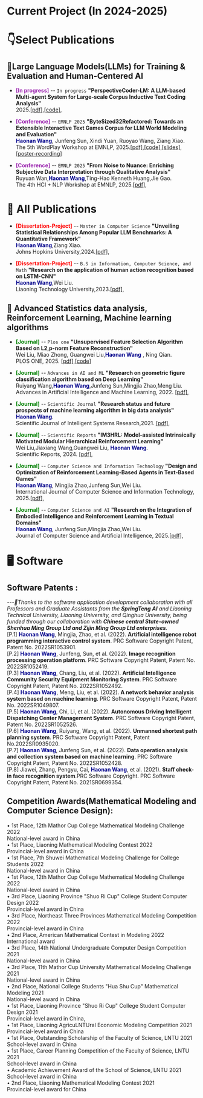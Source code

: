 # Current Project (In 2024-2025)

# 👇Select Publications 

## 📕Large Language Models(LLMs) for Training & Evaluation and Human-Centered AI

- <span style="color: #9C27B0; font-weight:bold;">[In progress]</span> 
-- ``In progress`` **"PerspectiveCoder-LM: A LLM-based Multi-agent System for Large-scale Corpus Inductive Text Coding Analysis"**\
2025.[[pdf]](TBD),[[code]](TBD),

- <span style="color: #9C27B0; font-weight:bold;">[Conference]</span> 
-- ``EMNLP 2025`` **"ByteSized32Refactored: Towards an Extensible Interactive Text Games Corpus for LLM World Modeling and Evaluation"**\
    <span style="color:darkblue">**Haonan Wang**</span>, Junfeng Sun, Xindi Yuan, Ruoyao Wang, Ziang Xiao.\
The 5th WordPlay Workshop at EMNLP, 2025.[[pdf]](https://arxiv.org/abs/2509.23979),[[code]](https://github.com/isle-dev/BYTESIZED32-Refactored),[[slides]](https://docs.google.com/presentation/d/1fkBqKv6eUosixZW7ZpW51AjUzKbA_JZajmzdo4BR7Zc/edit?slide=id.g3881c550231_0_33#slide=id.g3881c550231_0_33),[[poster-recording]](assets/paper/bytesized32Refactored.mp4)
  
- <span style="color: #9C27B0;; font-weight:bold;">[Conference]</span> 
-- ``EMNLP 2025`` **"From Noise to Nuance: Enriching Subjective Data Interpretation through Qualitative Analysis"**\
    Ruyuan Wan,<span style="color:darkblue">**Haonan Wang**</span>,Ting-Hao Kenneth Huang,Jie Gao.\
The 4th HCI + NLP Workshop at EMNLP, 2025.[[pdf]](https://openreview.net/forum?id=hCAAONKZpx),
# 📝 All Publications 
- <span style="color: red; font-weight:bold;">[Dissertation-Project]</span> 
-- ``Master in Computer Science`` **"Unveiling Statistical Relationships Among Popular LLM Benchmarks: A Quantitative Framework"**\
    <span style="color:darkblue">**Haonan Wang**</span>,Ziang Xiao.\
Johns Hopkins University,2024.[[pdf]](TBD),

- <span style="color: red; font-weight:bold;">[Dissertation-Project]</span> 
-- ``B.S in Information, Computer Science, and Math`` **"Research on the application of human action recognition based on LSTM-CNN"**\
    <span style="color:darkblue">**Haonan Wang**</span>,Wei Liu.\
Liaoning Technology University,2023.[[pdf]](TBD),
  
## 📙 Advanced Statistics data analysis, Reinforcement Learning, Machine learning algorithms 

- <span style="color:green; font-weight:bold;">[Journal]</span> 
-- ``Plos one`` **"Unsupervised Feature Selection Algorithm Based on L2,p-norm Feature Reconstruction"**  
  Wei Liu, Miao Zhong, Guangwei Liu,<span style="color:darkblue">**Haonan Wang**</span> , Ning Qian.\
PLOS ONE, 2025. [[pdf]](https://journals.plos.org/plosone/article?id=10.1371/journal.pone.0318431),[[code]](https://github.com/haonanwang628/Unsupervised-Feature-Selection-Algorithm-Based-on-L2-p-norm-Feature-Reconstruction)

- <span style="color:green; font-weight:bold;">[Journal]</span> 
-- ``Advances in AI and ML`` **"Research on geometric figure classification algorithm based on Deep Learning"**  
  Ruiyang Wang,<span style="color:darkblue">**Haonan Wang**</span>,Junfeng Sun,Mingjia Zhao,Meng Liu.\
Advances in Artificial Intelligence and Machine Learning, 2022. [[pdf]](https://arxiv.org/abs/2404.16561),

- <span style="color:green; font-weight:bold;">[Journal]</span> 
-- ``Scientific Journal`` **"Research status and future prospects of machine learning algorithm in big data analysis"**  
  <span style="color:darkblue">**Haonan Wang**</span>.\
Scientific Journal of Intelligent Systems Research,2021. [[pdf]](https://www.clausiuspress.com/article/1212.html),

- <span style="color:green; font-weight:bold;">[Journal]</span> 
-- ``Scientific Reports`` **"IM3HRL: Model-assisted Intrinsically Motivated Modular Hierarchical Reinforcement Learning"**  
Wei Liu,Jiaxiang Wang,Guangwei Liu, <span style="color:darkblue">**Haonan Wang**</span>.\
Scientific Reports, 2024. [[pdf]](https://www.researchsquare.com/article/rs-4299675/v1),

- <span style="color: green; font-weight:bold;">[Journal]</span> 
-- ``Computer Science and Information Technology`` **"Design and Optimization of Reinforcement Learning-Based Agents in Text-Based Games"**  
<span style="color:darkblue">**Haonan Wang**</span>, Mingjia Zhao,Junfeng Sun,Wei Liu.\
International Journal of Computer Science and Information Technology, 2025.[[pdf]](https://www.researchgate.net/publication/389718809_Design_and_Optimization_of_Reinforcement_Learning-Based_Agents_in_Text-Based_Games),

- <span style="color: green; font-weight:bold;">[Journal]</span> 
-- ``Computer Science and AI`` **"Research on the Integration of Embodied Intelligence and Reinforcement Learning in Textual Domains"**  
<span style="color:darkblue">**Haonan Wang**</span>, Junfeng Sun,Mingjia Zhao,Wei Liu.\
Journal of Computer Science and Artificial Intelligence, 2025.[[pdf]](https://arxiv.org/abs/2510.01076),

# 🖥 Software 
## Software Patents :
*---🙏Thanks to the software application development collaboration with all Professors and Graduate Assistants from the **SpringTeng AI** and Liaoning Technical University, Liaoning University, and Qinghua University, being funded through our collaboration with **Chinese central State-owned Shenhua Ming Group Ltd and Zijin Ming Group Ltd enterprises**.*\
[P.1] <span style="color:darkblue">**Haonan Wang**</span>, Mingjia, Zhao, et al. (2022). **Artificial intelligence robot programming interactive control
system**. PRC Software Copyright Patent, Patent No. 2022SR1053901.\
[P.2] <span style="color:darkblue">**Haonan Wang**</span>, Junfeng, Sun, et al. (2022). **Image recognition processing operation platform**. PRC Software
Copyright Patent, Patent No. 2022SR1052419.\
[P.3] <span style="color:darkblue">**Haonan Wang**</span>, Chang, Liu, et al. (2022). **Artificial Intelligence Community Security Equipment Monitoring
System**. PRC Software Copyright Patent, Patent No. 2022SR1052492.\
[P.4] <span style="color:darkblue">**Haonan Wang**</span>, Meng, Liu, et al. (2022). **A network behavior analysis system based on machine
learning**. PRC Software Copyright Patent, Patent No. 2022SR1049807.\
[P.5] <span style="color:darkblue">**Haonan Wang**</span>, Chi, Li, et al. (2022). **Autonomous Driving Intelligent Dispatching Center Management
System**. PRC Software Copyright Patent, Patent No. 2022SR1052526.\
[P.6] <span style="color:darkblue">**Haonan Wang**</span>, Ruiyang, Wang, et al. (2022). **Unmanned shortest path planning system**. PRC Software
Copyright Patent, Patent No.2022SR0935020.\
[P.7] <span style="color:darkblue">**Haonan Wang**</span>, Junfeng Sun, et al. (2022). **Data operation analysis and collection system based on machine
learning**. PRC Software Copyright Patent, Patent No. 2022SR1052428.\
[P.8] Jiawei, Zhang, Pengyu, Cai, <span style="color:darkblue">**Haonan Wang**</span>, et al. (2021). **Staff check-in face recognition system**.PRC Software
Copyright. PRC Software Copyright Patent, Patent No. 2021SR0699354.

## Competition Awards(Mathematical Modeling and Computer Science Design):
• 1st Place, 12th Mathor Cup College Mathematical Modeling Challenge 2022\
National-level award in China\
• 1st Place, Liaoning Mathematical Modeling Contest 2022\
Provincial-level award in China\
• 1st Place, 7th Shuwei Mathematical Modeling Challenge for College Students 2022\
National-level award in China\
• 1st Place, 12th Mathor Cup College Mathematical Modeling Challenge 2022\
National-level award in China\
• 3rd Place, Liaoning Province "Shuo Ri Cup" College Student Computer Design 2022\
Provincial-level award in China\
• 3rd Place, Northeast Three Provinces Mathematical Modeling Competition 2022\
Provincial-level award in China\
• 2nd Place, American Mathematical Contest in Modeling 2022\
International award\
• 3rd Place, 14th National Undergraduate Computer Design Competition 2021\
National-level award in China\
• 3rd Place, 11th Mathor Cup University Mathematical Modeling Challenge 2021\
National-level award in China\
• 2nd Place, National College Students "Hua Shu Cup" Mathematical Modeling 2021\
National-level award in China\
• 1st Place, Liaoning Province "Shuo Ri Cup" College Student Computer Design 2021\
Provincial-level award in China,\
• 1st Place, Liaoning AgricuLNTUral Economic Modeling Competition 2021\
Provincial-level award in China\
• 1st Place, Outstanding Scholarship of the Faculty of Science, LNTU 2021\
School-level award in China\
• 1st Place, Career Planning Competition of the Faculty of Science, LNTU 2021\
School-level award in China\
• Academic Achievement Award of the School of Science, LNTU 2021\
School-level award in China\
• 2nd Place, Liaoning Mathematical Modeling Contest 2021\
Provincial-level award for China














